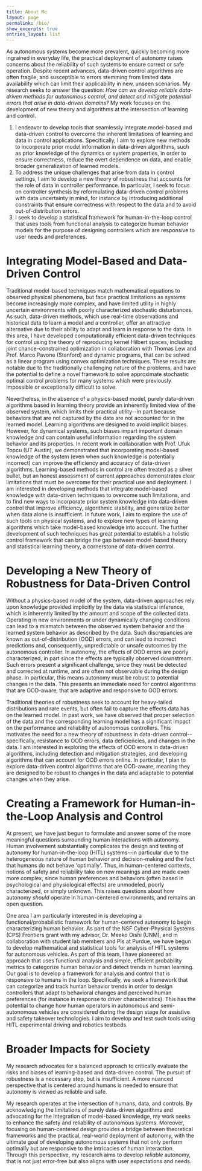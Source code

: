 ```yaml
---
title: About Me
layout: page
permalink: /bio/
show_excerpts: true
entries_layout: list
---
```


As autonomous systems become more prevalent, quickly becoming more ingrained in everyday life, the practical deployment of autonomy raises concerns about the reliability of such systems to ensure correct or safe operation. Despite recent advances, data-driven control algorithms are often fragile, and susceptible to errors stemming from limited data availability which can limit their applicability in new, unseen scenarios. My research seeks to answer the question: _How can we develop reliable data-driven methods for autonomous control, and detect and mitigate potential errors that arise in data-driven domains?_ My work focuses on the development of new theory and algorithms at the intersection of learning and control. 

1. I endeavor to develop tools that seamlessly integrate model-based and data-driven control to overcome the inherent limitations of learning and data in control applications. Specifically, I aim to explore new methods to incorporate prior model information in data-driven algorithms, such as prior knowledge of the dynamics or system properties, in order to ensure correctness, reduce the overt dependence on data, and enable broader generalization of learned models. 
2. To address the unique challenges that arise from data in control settings, I aim to develop a new theory of robustness that accounts for the role of data in controller performance. In particular, I seek to focus on controller synthesis by reformulating data-driven control problems with data uncertainty in mind, for instance by introducing additional constraints that ensure correctness with respect to the data and to avoid out-of-distribution errors. 
3. I seek to develop a statistical framework for human-in-the-loop control that uses tools from functional analysis to categorize human behavior models for the purpose of designing controllers which are responsive to user needs and preferences.


Integrating Model-Based and Data-Driven Control
======
Traditional model-based techniques match mathematical equations to observed physical phenomena, but face practical limitations as systems become increasingly more complex, and have limited utility in highly uncertain environments with poorly characterized stochastic disturbances. As such, data-driven methods, which use real-time observations and historical data to learn a model and a controller, offer an attractive alternative due to their ability to adapt and learn in response to the data. In this area, I have developed computationally efficient data-driven techniques for control using the theory of reproducing kernel Hilbert spaces, including joint chance-constrained optimization in collaboration with Thomas Lew and Prof. Marco Pavone (Stanford) and dynamic programs, that can be solved as a linear program using convex optimization techniques. These results are notable due to the traditionally challenging nature of the problems, and have the potential to define a novel framework to solve approximate stochastic optimal control problems for many systems which were previously impossible or exceptionally difficult to solve. 

Nevertheless, in the absence of a physics-based model, purely data-driven algorithms based in learning theory provide an inherently limited view of the observed system, which limits their practical utility--in part because behaviors that are not captured by the data are not accounted for in the learned model. Learning algorithms are designed to avoid implicit biases. However, for dynamical systems, such biases impart important domain knowledge and can contain useful information regarding the system behavior and its properties. In recent work in collaboration with Prof. Ufuk Topcu (UT Austin), we demonstrated that incorporating model-based knowledge of the system (even when such knowledge is potentially incorrect) can improve the efficiency and accuracy of data-driven algorithms. Learning-based methods in control are often treated as a silver bullet, but an honest assessment of current approaches demonstrates clear limitations that must be overcome for their practical use and deployment. I am interested in developing methods that integrate model-based knowledge with data-driven techniques to overcome such limitations, and to find new ways to incorporate prior system knowledge into data-driven control that improve efficiency, algorithmic stability, and generalize better when data alone is insufficient. In future work, I aim to explore the use of such tools on physical systems, and to explore new types of learning algorithms which take model-based knowledge into account. The further development of such techniques has great potential to establish a holistic control framework that can bridge the gap between model-based theory and statistical learning theory, a cornerstone of data-driven control.


Developing a New Theory of Robustness for Data-Driven Control
======
Without a physics-based model of the system, data-driven approaches rely upon knowledge provided implicitly by the data via statistical inference, which is inherently limited by the amount and scope of the collected data. Operating in new environments or under dynamically changing conditions can lead to a mismatch between the observed system behavior and the learned system behavior as described by the data. Such discrepancies are known as out-of-distribution (OOD) errors, and can lead to incorrect predictions and, consequently, unpredictable or unsafe outcomes by the autonomous controller. In autonomy, the effects of OOD errors are poorly characterized, in part since the effects are typically observed downstream. Such errors present a significant challenge, since they must be detected and corrected at runtime, and are often not observable during the design phase. In particular, this means autonomy must be robust to potential changes in the data. This presents an immediate need for control algorithms that are OOD-aware, that are adaptive and responsive to OOD errors. 

Traditional theories of robustness seek to account for heavy-tailed distributions and rare events, but often fail to capture the effects data has on the learned model. In past work, we have observed that proper selection of the data and the corresponding learning model has a significant impact on the performance and reliability of autonomous controllers. This motivates the need for a new theory of robustness in data-driven control--specifically, resistance to OOD errors, data deficiencies, and changes in the data. I am interested in exploring the effects of OOD errors in data-driven algorithms, including detection and mitigation strategies, and developing algorithms that can account for OOD errors online. In particular, I plan to explore data-driven control algorithms that are OOD-aware, meaning they are designed to be robust to changes in the data and adaptable to potential changes when they arise. 


Creating a Framework for Human-in-the-Loop Analysis and Control
======
At present, we have just begun to formulate and answer some of the more meaningful questions surrounding human interactions with autonomy. Human involvement substantially complicates the design and testing of autonomy for human-in-the-loop (HITL) systems--in particular due to the heterogeneous nature of human behavior and decision-making and the fact that humans do not behave 'optimally'. Thus, in human-centered contexts, notions of safety and reliability take on new meanings and are made even more complex, since human preferences and behaviors (often based in psychological and physiological effects) are unmodeled, poorly characterized, or simply unknown. This raises questions about how autonomy _should_ operate in human-centered environments, and remains an open question.

One area I am particularly interested in is developing a functional/probabilistic framework for human-centered autonomy to begin characterizing human behavior. As part of the NSF Cyber-Physical Systems (CPS) Frontiers grant with my advisor, Dr. Meeko Oishi (UNM), and in collaboration with student lab members and PIs at Purdue, we have begun to develop mathematical and statistical tools for analysis of HITL systems for autonomous vehicles. As part of this team, I have pioneered an approach that uses functional analysis and simple, efficient probability metrics to categorize human behavior and detect trends in human learning. Our goal is to develop a framework for analysis and control that is responsive to humans in the loop. Specifically, we seek a framework that can categorize and track human behavior trends in order to design controllers that adapt to behavioral changes and perceived human preferences (for instance in response to driver characteristics). This has the potential to change how human operators in autonomous and semi-autonomous vehicles are considered during the design stage for assistive and safety takeover technologies. I aim to develop and test such tools using HITL experimental driving and robotics testbeds. 


Broader Impacts for Society
======
My research advocates for a balanced approach to critically evaluate the risks and biases of learning-based and data-driven control. The pursuit of robustness is a necessary step, but is insufficient. A more nuanced perspective that is centered around humans is needed to ensure that autonomy is viewed as reliable and safe. 

My research operates at the intersection of humans, data, and controls. By acknowledging the limitations of purely data-driven algorithms and advocating for the integration of model-based knowledge, my work seeks to enhance the safety and reliability of autonomous systems. Moreover, focusing on human-centered design provides a bridge between theoretical frameworks and the practical, real-world deployment of autonomy, with the ultimate goal of developing autonomous systems that not only perform optimally but are responsive to the intricacies of human interaction. Through this perspective, my research aims to develop _reliable_ autonomy, that is not just error-free but also aligns with user expectations and needs. 